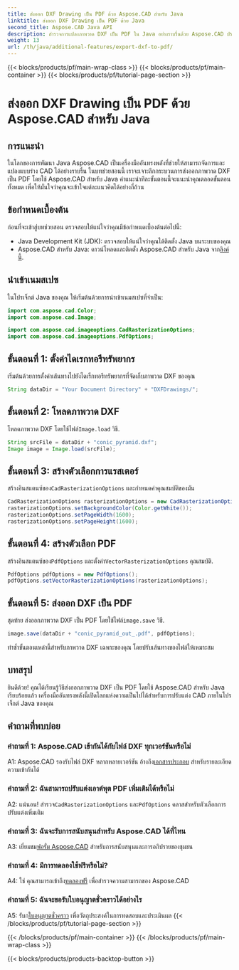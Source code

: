 ```yaml
---
title: ส่งออก DXF Drawing เป็น PDF ด้วย Aspose.CAD สำหรับ Java
linktitle: ส่งออก DXF Drawing เป็น PDF ด้วย Java
second_title: Aspose.CAD Java API
description: สำรวจการแปลงภาพวาด DXF เป็น PDF ใน Java อย่างราบรื่นด้วย Aspose.CAD ปรับปรุงขั้นตอนการทำงาน CAD ของคุณได้อย่างง่ายดาย
weight: 13
url: /th/java/additional-features/export-dxf-to-pdf/
---
```


{{< blocks/products/pf/main-wrap-class >}}
{{< blocks/products/pf/main-container >}}
{{< blocks/products/pf/tutorial-page-section >}}

# ส่งออก DXF Drawing เป็น PDF ด้วย Aspose.CAD สำหรับ Java

## การแนะนำ

ในโลกของการพัฒนา Java Aspose.CAD เป็นเครื่องมืออันทรงพลังที่ช่วยให้สามารถจัดการและแปลงแบบร่าง CAD ได้อย่างราบรื่น ในบทช่วยสอนนี้ เราจะเจาะลึกกระบวนการส่งออกภาพวาด DXF เป็น PDF โดยใช้ Aspose.CAD สำหรับ Java คำแนะนำทีละขั้นตอนนี้จะแนะนำคุณตลอดขั้นตอนทั้งหมด เพื่อให้มั่นใจว่าคุณจะเข้าใจแต่ละแนวคิดได้อย่างถี่ถ้วน

## ข้อกำหนดเบื้องต้น

ก่อนที่จะเข้าสู่บทช่วยสอน ตรวจสอบให้แน่ใจว่าคุณมีข้อกำหนดเบื้องต้นต่อไปนี้:

- Java Development Kit (JDK): ตรวจสอบให้แน่ใจว่าคุณได้ติดตั้ง Java บนระบบของคุณ
-  Aspose.CAD สำหรับ Java: ดาวน์โหลดและติดตั้ง Aspose.CAD สำหรับ Java จาก[ลิงค์นี้](https://releases.aspose.com/cad/java/).

## นำเข้าเนมสเปซ

ในโปรเจ็กต์ Java ของคุณ ให้เริ่มต้นด้วยการนำเข้าเนมสเปซที่จำเป็น:

```java
import com.aspose.cad.Color;
import com.aspose.cad.Image;

import com.aspose.cad.imageoptions.CadRasterizationOptions;
import com.aspose.cad.imageoptions.PdfOptions;
```

## ขั้นตอนที่ 1: ตั้งค่าไดเรกทอรีทรัพยากร

เริ่มต้นด้วยการตั้งค่าเส้นทางไปยังไดเร็กทอรีทรัพยากรที่จัดเก็บภาพวาด DXF ของคุณ

```java
String dataDir = "Your Document Directory" + "DXFDrawings/";
```

## ขั้นตอนที่ 2: โหลดภาพวาด DXF

 โหลดภาพวาด DXF โดยใช้ไฟล์`Image.load` วิธี.

```java
String srcFile = dataDir + "conic_pyramid.dxf";
Image image = Image.load(srcFile);
```

## ขั้นตอนที่ 3: สร้างตัวเลือกการแรสเตอร์

 สร้างอินสแตนซ์ของ`CadRasterizationOptions` และกำหนดค่าคุณสมบัติของมัน

```java
CadRasterizationOptions rasterizationOptions = new CadRasterizationOptions();
rasterizationOptions.setBackgroundColor(Color.getWhite());
rasterizationOptions.setPageWidth(1600);
rasterizationOptions.setPageHeight(1600);
```

## ขั้นตอนที่ 4: สร้างตัวเลือก PDF

 สร้างอินสแตนซ์ของ`PdfOptions` และตั้งค่า`VectorRasterizationOptions` คุณสมบัติ.

```java
PdfOptions pdfOptions = new PdfOptions();
pdfOptions.setVectorRasterizationOptions(rasterizationOptions);
```

## ขั้นตอนที่ 5: ส่งออก DXF เป็น PDF

 สุดท้าย ส่งออกภาพวาด DXF เป็น PDF โดยใช้ไฟล์`image.save` วิธี.

```java
image.save(dataDir + "conic_pyramid_out_.pdf", pdfOptions);
```

ทำซ้ำขั้นตอนเหล่านี้สำหรับภาพวาด DXF เฉพาะของคุณ โดยปรับเส้นทางของไฟล์ให้เหมาะสม

## บทสรุป

ยินดีด้วย! คุณได้เรียนรู้วิธีส่งออกภาพวาด DXF เป็น PDF โดยใช้ Aspose.CAD สำหรับ Java เรียบร้อยแล้ว เครื่องมืออันทรงพลังนี้เปิดโลกแห่งความเป็นไปได้สำหรับการปรับแต่ง CAD ภายในโปรเจ็กต์ Java ของคุณ

## คำถามที่พบบ่อย

### คำถามที่ 1: Aspose.CAD เข้ากันได้กับไฟล์ DXF ทุกเวอร์ชันหรือไม่

 A1: Aspose.CAD รองรับไฟล์ DXF หลากหลายเวอร์ชัน อ้างถึง[เอกสารประกอบ](https://reference.aspose.com/cad/java/) สำหรับรายละเอียดความเข้ากันได้

### คำถามที่ 2: ฉันสามารถปรับแต่งเอาต์พุต PDF เพิ่มเติมได้หรือไม่

 A2: แน่นอน! สำรวจ`CadRasterizationOptions` และ`PdfOptions` คลาสสำหรับตัวเลือกการปรับแต่งเพิ่มเติม

### คำถามที่ 3: ฉันจะรับการสนับสนุนสำหรับ Aspose.CAD ได้ที่ไหน

 A3: เยี่ยมชม[ฟอรั่ม Aspose.CAD](https://forum.aspose.com/c/cad/19) สำหรับการสนับสนุนและการอภิปรายของชุมชน

### คำถามที่ 4: มีการทดลองใช้ฟรีหรือไม่?

 A4: ใช่ คุณสามารถเข้าถึง[ทดลองฟรี](https://releases.aspose.com/) เพื่อสำรวจความสามารถของ Aspose.CAD

### คำถามที่ 5: ฉันจะขอรับใบอนุญาตชั่วคราวได้อย่างไร

 A5: รับก[ใบอนุญาตชั่วคราว](https://purchase.aspose.com/temporary-license/) เพื่อวัตถุประสงค์ในการทดสอบและประเมินผล
{{< /blocks/products/pf/tutorial-page-section >}}

{{< /blocks/products/pf/main-container >}}
{{< /blocks/products/pf/main-wrap-class >}}

{{< blocks/products/products-backtop-button >}}
